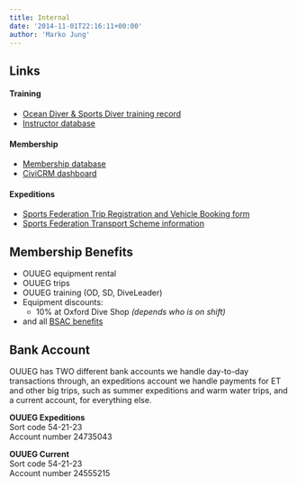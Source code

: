 ```yaml
---
title: Internal
date: '2014-11-01T22:16:11+00:00'
author: 'Marko Jung'
---
```


## Links

#### Training

- [Ocean Diver &amp; Sports Diver training record](https://docs.google.com/spreadsheet/ccc?key=0Arbep--nNJ59dDNCRUJ2S21pM0xHZkE1T2NHUGFvbHc&usp=sharing)
- [Instructor database](http://ouueg.com/admin/listinstructors/)

#### Membership

- [Membership database](http://ouueg.com/admin/listmembers/)
- [CiviCRM dashboard](http://ouueg.com/wp-admin/admin.php?page=CiviCRM)

#### Expeditions

- [Sports Federation Trip Registration and Vehicle Booking form](http://www.sport.ox.ac.uk/student-sport/resources/register-a-trip/)
- [Sports Federation Transport Scheme information](http://www.sport.ox.ac.uk/student-sport/travel/)

## Membership Benefits

- OUUEG equipment rental
- OUUEG trips
- OUUEG training (OD, SD, DiveLeader)
- Equipment discounts: 
    - 10% at Oxford Dive Shop *(depends who is on shift)*
- and all [BSAC benefits](http://www.bsac.com/page.asp?section=2598)

## Bank Account

OUUEG has TWO different bank accounts we handle day-to-day transactions through, an expeditions account we handle payments for ET and other big trips, such as summer expeditions and warm water trips, and a current account, for everything else.

**OUUEG Expeditions**<span style="text-decoration: underline;">  
</span>Sort code 54-21-23  
Account number 24735043

**OUUEG Current**<span style="text-decoration: underline;">  
</span>Sort code 54-21-23  
Account number 24555215
